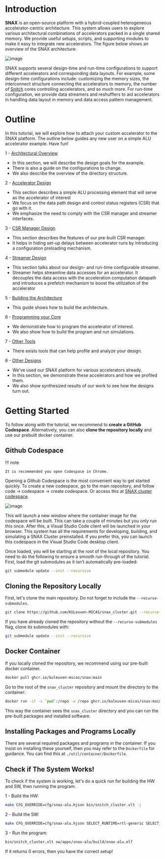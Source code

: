 # Introduction

**SNAX** is an open-source platform with a hybrid-coupled heterogeneous accelerator-centric architecture. This system allows users to explore various architectural combinations of accelerators packed in a single shared memory. We provide useful setups, scripts, and supporting modules to make it easy to integrate new accelerators. The figure below shows an overview of the SNAX architecture:

![image](https://github.com/KULeuven-MICAS/snax_cluster/assets/26665295/9242dd65-be3a-4472-8ae5-e026992f6a95)

SNAX supports several design-time and run-time configurations to support different accelerators and corresponding data layouts. For example, some design-time configurations include: customizing the memory sizes, the interconnect structure connecting the accelerators to memory, the number of [Snitch](https://github.com/pulp-platform/snitch_cluster) cores controlling accelerators, and so much more. For run-time configuration, we provide data streamers and reshufflers to aid accelerators in handling data layout in memory and data access pattern management. 

# Outline

In this tutorial, we will explore how to attach your custom accelerator to the SNAX platform. The outline below guides any new user on a simple ALU accelerator example. Have fun!

1 - [Architectural Overview](./architectural_overview.md)

- In this section, we will describe the design goals for the example.
- There is also a guide on the configurations to change.
- We also describe the overview of the directory structure.

2 - [Accelerator Design](./accelerator_design.md)

- This section describes a simple ALU processing element that will serve as the accelerator of interest
- We focus on the data path design and control status registers (CSR) that go with it.
- We emphasize the need to comply with the CSR manager and streamer interfaces.

3 - [CSR Manager Design](./csrman_design.md)

- This section describes the features of our pre-built CSR manager.
- It helps in hiding set-up delays between accelerator runs by introducing a configuration preloading mechanism.

4 - [Streamer Design](./streamer_design.md)

- This section talks about our design- and run-time configurable streamer.
- Streamer helps streamline data accesses for an accelerator. It decouples the data access with the acceleration computation datapath and introduces a prefetch mechanism to boost the utilization of the accelerator

5 - [Building the Architecture](./build_system.md)

- This guide shows how to build the architecture.

6 - [Programming your Core](./programming.md)

- We demonstrate how to program the accelerator of interest.
- We also show how to build the program and run simulations.

7 - [Other Tools](./other_tools.md)

- There exists tools that can help profile and analyze your design.

8 - [Other Designs](./more_designs.md)

- We've used our SNAX platform for various accelerators already.
- In this section, we demonstrate these accelerators and how we profiled them.
- We also show synthesized results of our work to see how the designs turn out.

# Getting Started

To follow along with the tutorial, we recommend to **create a GitHub Codespace**. Alternatively, you can also **clone the repository locally** and use our prebuilt docker container.

## Github Codespace

!!! note

    It is recommended you open Codespace in Chrome.

Opening a Github Codespace is the most convenient way to get started quickly. To create a new codespace, go to the main repository, and follow code -> codespace -> create codespace. Or access this at [SNAX cluster codespace](https://codespaces.new/KULeuven-MICAS/snitch_cluster).

![image](https://github.com/KULeuven-MICAS/snax_cluster/assets/26665295/2831e951-84ec-4909-a3a1-e3eef816c56e)

This will launch a new window where the container image for the codespace will be built. This can take a couple of minutes but you only run this once. After this, a Visual Studio Code client will be launched in your browser. This system has all the requirements for developing, building, and simulating a SNAX Cluster preinstalled. If you prefer this, you can launch this codespace in the Visual Studio Code desktop client.

Once loaded, you will be starting at the root of the local repository. You need to do the following to ensure a smooth run-through of the tutorial. First, load the git submodules as it isn't automatically pre-loaded:

```bash
git submodule update --init --recursive
```

## Cloning the Repository Locally

First, let's clone the main repository. Do not forget to include the `--recurse-submodules`.

```bash
git clone https://github.com/KULeuven-MICAS/snax_cluster.git --recurse-submodules
```

If you have already cloned the repository without the `--recurse-submodules` flag, clone its submodules with:

```bash
git submodule update --init --recursive
```

## Docker Container

If you locally cloned the repository, we recommend using our pre-built docker container.

```bash
docker pull ghcr.io/kuleuven-micas/snax:main
```

Go to the root of the `snax_cluster` repository and mount the directory to the container:

```bash
docker run -it -v `pwd`:/repo -w /repo ghcr.io/kuleuven-micas/snax:main
```

This way the container sees the `snax_cluster` directory and you can run the pre-built packages and installed software.

## Installing Packages and Programs Locally

There are several required packages and programs in the container. If you insist on installing these yourself, then you may refer to the `Dockerfile` for guidance. You can find this at `./util/container/Dockerfile`.

## Check if The System Works!

To check if the system is working, let's do a quick run for building the HW and SW, then running the program.

1 - Build the HW:

```bash
make CFG_OVERRIDE=cfg/snax-alu.hjson bin/snitch_cluster.vlt -j
```

2 - Build the SW:

```bash
make CFG_OVERRIDE=cfg/snax-alu.hjson SELECT_RUNTIME=rtl-generic SELECT_TOOLCHAIN=llvm-generic sw -j
```

3 - Run the program:

```bash
bin/snitch_cluster.vlt sw/apps/snax-alu/build/snax-alu.elf
```

If it returns 0 errors, then you have the correct setup!
